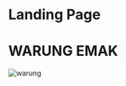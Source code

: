 # Landing Page
# WARUNG EMAK

![warung](https://github.com/ipfa24/warung-emak/assets/115339380/8b51b52b-1260-4989-9444-94496f0ed8b9)
